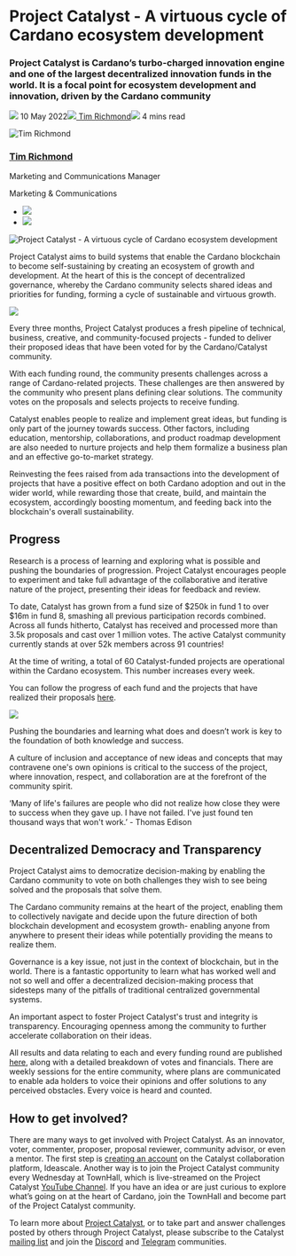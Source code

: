 # Project Catalyst - A virtuous cycle of Cardano ecosystem development
### **Project Catalyst is Cardano’s turbo-charged innovation engine and one of the largest decentralized innovation funds in the world. It is a focal point for ecosystem development and innovation, driven by the Cardano community**
![](img/2022-05-10-project-catalyst-a-virtuous-cycle-of-cardano-ecosystem-development-investing-in-great-ideas-to-make-positive-real-world-changes.002.png) 10 May 2022![](img/2022-05-10-project-catalyst-a-virtuous-cycle-of-cardano-ecosystem-development-investing-in-great-ideas-to-make-positive-real-world-changes.002.png)[ Tim Richmond](tmp//en/blog/authors/tim-richmond/page-1/)![](img/2022-05-10-project-catalyst-a-virtuous-cycle-of-cardano-ecosystem-development-investing-in-great-ideas-to-make-positive-real-world-changes.003.png) 4 mins read

![Tim Richmond](img/2022-05-10-project-catalyst-a-virtuous-cycle-of-cardano-ecosystem-development-investing-in-great-ideas-to-make-positive-real-world-changes.004.png)[](tmp//en/blog/authors/tim-richmond/page-1/)
### [**Tim Richmond**](tmp//en/blog/authors/tim-richmond/page-1/)
Marketing and Communications Manager

Marketing & Communications

- ![](img/2022-05-10-project-catalyst-a-virtuous-cycle-of-cardano-ecosystem-development-investing-in-great-ideas-to-make-positive-real-world-changes.005.png)[](mailto:tim.richmond@iohk.io "Email")
- ![](img/2022-05-10-project-catalyst-a-virtuous-cycle-of-cardano-ecosystem-development-investing-in-great-ideas-to-make-positive-real-world-changes.006.png)[](https://www.linkedin.com/in/tim--richmond/ "LinkedIn")

![Project Catalyst - A virtuous cycle of Cardano ecosystem development](img/2022-05-10-project-catalyst-a-virtuous-cycle-of-cardano-ecosystem-development-investing-in-great-ideas-to-make-positive-real-world-changes.007.jpeg)

Project Catalyst aims to build systems that enable the Cardano blockchain to become self-sustaining by creating an ecosystem of growth and development. At the heart of this is the concept of decentralized governance, whereby the Cardano community selects shared ideas and priorities for funding, forming a cycle of sustainable and virtuous growth.

![](img/2022-05-10-project-catalyst-a-virtuous-cycle-of-cardano-ecosystem-development-investing-in-great-ideas-to-make-positive-real-world-changes.008.jpeg)

Every three months, Project Catalyst produces a fresh pipeline of technical, business, creative, and community-focused projects - funded to deliver their proposed ideas that have been voted for by the Cardano/Catalyst community.

With each funding round, the community presents challenges across a range of Cardano-related projects. These challenges are then answered by the community who present plans defining clear solutions. The community votes on the proposals and selects projects to receive funding.

Catalyst enables people to realize and implement great ideas, but funding is only part of the journey towards success. Other factors, including education, mentorship, collaborations, and product roadmap development are also needed to nurture projects and help them formalize a business plan and an effective go-to-market strategy.

Reinvesting the fees raised from ada transactions into the development of projects that have a positive effect on both Cardano adoption and out in the wider world, while rewarding those that create, build, and maintain the ecosystem, accordingly boosting momentum, and feeding back into the blockchain's overall sustainability.
## **Progress**
Research is a process of learning and exploring what is possible and pushing the boundaries of progression. Project Catalyst encourages people to experiment and take full advantage of the collaborative and iterative nature of the project, presenting their ideas for feedback and review. 

To date, Catalyst has grown from a fund size of $250k in fund 1 to over $16m in fund 8, smashing all previous participation records combined. Across all funds hitherto, Catalyst has received and processed more than 3.5k proposals and cast over 1 million votes. The active Catalyst community currently stands at over 52k members across 91 countries!

At the time of writing, a total of 60 Catalyst-funded projects are operational within the Cardano ecosystem. This number increases every week.

You can follow the progress of each fund and the projects that have realized their proposals [here](https://bit.ly/FundedProjectsReporting).

![](img/2022-05-10-project-catalyst-a-virtuous-cycle-of-cardano-ecosystem-development-investing-in-great-ideas-to-make-positive-real-world-changes.009.jpeg)

Pushing the boundaries and learning what does and doesn’t work is key to the foundation of both knowledge and success.

A culture of inclusion and acceptance of new ideas and concepts that may contravene one's own opinions is critical to the success of the project, where innovation, respect, and collaboration are at the forefront of the community spirit.

‘Many of life's failures are people who did not realize how close they were to success when they gave up. I have not failed. I've just found ten thousand ways that won't work.’ - Thomas Edison
## **Decentralized Democracy and Transparency**
Project Catalyst aims to democratize decision-making by enabling the Cardano community to vote on both challenges they wish to see being solved and the proposals that solve them. 

The Cardano community remains at the heart of the project, enabling them to collectively navigate and decide upon the future direction of both blockchain development and ecosystem growth- enabling anyone from anywhere to present their ideas while potentially providing the means to realize them.

Governance is a key issue, not just in the context of blockchain, but in the world. There is a fantastic opportunity to learn what has worked well and not so well and offer a decentralized decision-making process that sidesteps many of the pitfalls of traditional centralized governmental systems.

An important aspect to foster Project Catalyst's trust and integrity is transparency. Encouraging openness among the community to further accelerate collaboration on their ideas. 

All results and data relating to each and every funding round are published [here](https://docs.google.com/spreadsheets/d/1bfnWFa94Y7Zj0G7dtpo9W1nAYGovJbswipxiHT4UE3g/edit#gid=938310766), along with a detailed breakdown of votes and financials. There are weekly sessions for the entire community, where plans are communicated to enable ada holders to voice their opinions and offer solutions to any perceived obstacles. Every voice is heard and counted.
## **How to get involved?**
There are many ways to get involved with Project Catalyst. As an innovator, voter, commenter, proposer, proposal reviewer, community advisor, or even a mentor. The first step is [creating an account](https://cardano.ideascale.com/) on the Catalyst collaboration platform, Ideascale. Another way is to join the Project Catalyst community every Wednesday at TownHall, which is live-streamed on the Project Catalyst [YouTube Channel](https://www.youtube.com/playlist?list=PLnPTB0CuBOByRhpTUdALq4J89m_h7QqLk). If you have an idea or are just curious to explore what’s going on at the heart of Cardano, join the TownHall and become part of the Project Catalyst community.

To learn more about [Project Catalyst](https://iohk.io/en/blog/posts/2021/02/12/our-million-dollar-baby-project-catalyst), or to take part and answer challenges posted by others through Project Catalyst, please subscribe to the Catalyst [mailing list](https://bit.ly/3dSZJvx) and join the [Discord](https://discord.gg/2RnUtK8) and [Telegram](https://t.me/cardanocatalyst) communities.
